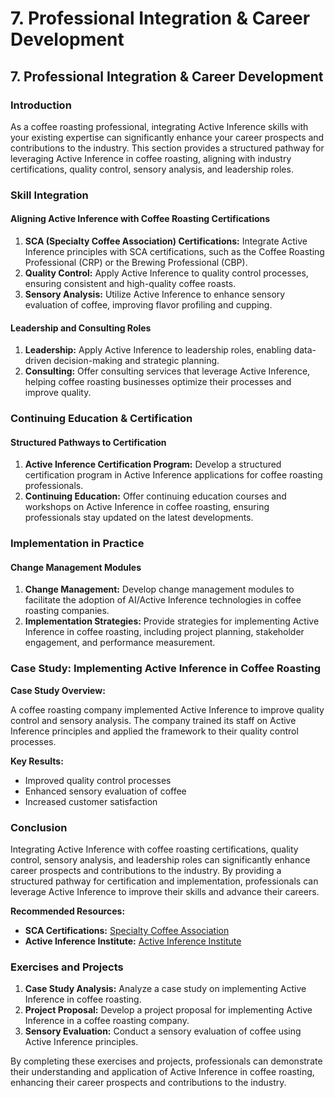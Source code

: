 # 7. Professional Integration & Career Development

## 7. Professional Integration & Career Development

### Introduction

As a coffee roasting professional, integrating Active Inference skills with your existing expertise can significantly enhance your career prospects and contributions to the industry. This section provides a structured pathway for leveraging Active Inference in coffee roasting, aligning with industry certifications, quality control, sensory analysis, and leadership roles.

### Skill Integration

#### Aligning Active Inference with Coffee Roasting Certifications

1. **SCA (Specialty Coffee Association) Certifications:** Integrate Active Inference principles with SCA certifications, such as the Coffee Roasting Professional (CRP) or the Brewing Professional (CBP).
2. **Quality Control:** Apply Active Inference to quality control processes, ensuring consistent and high-quality coffee roasts.
3. **Sensory Analysis:** Utilize Active Inference to enhance sensory evaluation of coffee, improving flavor profiling and cupping.

#### Leadership and Consulting Roles

1. **Leadership:** Apply Active Inference to leadership roles, enabling data-driven decision-making and strategic planning.
2. **Consulting:** Offer consulting services that leverage Active Inference, helping coffee roasting businesses optimize their processes and improve quality.

### Continuing Education & Certification

#### Structured Pathways to Certification

1. **Active Inference Certification Program:** Develop a structured certification program in Active Inference applications for coffee roasting professionals.
2. **Continuing Education:** Offer continuing education courses and workshops on Active Inference in coffee roasting, ensuring professionals stay updated on the latest developments.

### Implementation in Practice

#### Change Management Modules

1. **Change Management:** Develop change management modules to facilitate the adoption of AI/Active Inference technologies in coffee roasting companies.
2. **Implementation Strategies:** Provide strategies for implementing Active Inference in coffee roasting, including project planning, stakeholder engagement, and performance measurement.

### Case Study: Implementing Active Inference in Coffee Roasting

**Case Study Overview:**

A coffee roasting company implemented Active Inference to improve quality control and sensory analysis. The company trained its staff on Active Inference principles and applied the framework to their quality control processes.

**Key Results:**

* Improved quality control processes
* Enhanced sensory evaluation of coffee
* Increased customer satisfaction

### Conclusion

Integrating Active Inference with coffee roasting certifications, quality control, sensory analysis, and leadership roles can significantly enhance career prospects and contributions to the industry. By providing a structured pathway for certification and implementation, professionals can leverage Active Inference to improve their skills and advance their careers.

**Recommended Resources:**

* **SCA Certifications:** [Specialty Coffee Association](https://sca.coffee/)
* **Active Inference Institute:** [Active Inference Institute](https://www.activeinference.institute/)

### Exercises and Projects

1. **Case Study Analysis:** Analyze a case study on implementing Active Inference in coffee roasting.
2. **Project Proposal:** Develop a project proposal for implementing Active Inference in a coffee roasting company.
3. **Sensory Evaluation:** Conduct a sensory evaluation of coffee using Active Inference principles.

By completing these exercises and projects, professionals can demonstrate their understanding and application of Active Inference in coffee roasting, enhancing their career prospects and contributions to the industry.